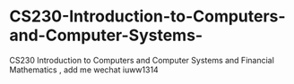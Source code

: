 # CS230-Introduction-to-Computers-and-Computer-Systems-
CS230 Introduction to Computers and  Computer Systems  and Financial Mathematics , add me wechat iuww1314
